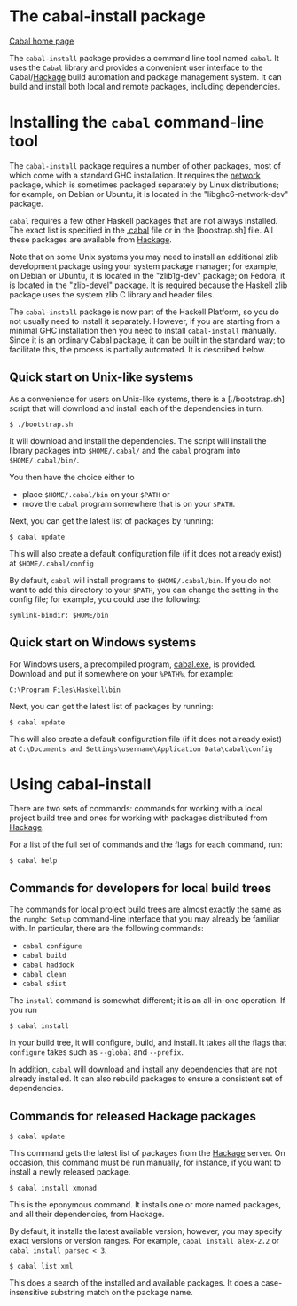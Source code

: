 The cabal-install package
=========================

[Cabal home page](http://www.haskell.org/cabal/)

The `cabal-install` package provides a command line tool named `cabal`.
It uses the `Cabal` library and provides a convenient user interface to
the Cabal/[Hackage] build automation and package management system. It
can build and install both local and remote packages, including
dependencies.


Installing the `cabal` command-line tool
========================================

The `cabal-install` package requires a number of other packages, most of
which come with a standard GHC installation. It requires the [network]
package, which is sometimes packaged separately by Linux distributions;
for example, on Debian or Ubuntu, it is located in the
"libghc6-network-dev" package.

`cabal` requires a few other Haskell packages that are not always
installed. The exact list is specified in the [.cabal] file or in the
[boostrap.sh] file. All these packages are available from [Hackage].

Note that on some Unix systems you may need to install an additional
zlib development package using your system package manager; for example,
on Debian or Ubuntu, it is located in the "zlib1g-dev" package; on
Fedora, it is located in the "zlib-devel" package. It is required
because the Haskell zlib package uses the system zlib C library and
header files.

The `cabal-install` package is now part of the Haskell Platform, so you
do not usually need to install it separately. However, if you are
starting from a minimal GHC installation then you need to install
`cabal-install` manually. Since it is an ordinary Cabal package, it can
be built in the standard way; to facilitate this, the process is
partially automated. It is described below.

[.cabal]: cabal-install.cabal
[network]: http://hackage.haskell.org/package/network

Quick start on Unix-like systems
--------------------------------

As a convenience for users on Unix-like systems, there is a
[./bootstrap.sh] script that will download and install each of the
dependencies in turn.

    $ ./bootstrap.sh

It will download and install the dependencies. The script will install
the library packages into `$HOME/.cabal/` and the `cabal` program into
`$HOME/.cabal/bin/`.

You then have the choice either to

  * place `$HOME/.cabal/bin` on your `$PATH` or
  * move the `cabal` program somewhere that is on your `$PATH`.

Next, you can get the latest list of packages by running:

    $ cabal update

This will also create a default configuration file (if it does not
already exist) at `$HOME/.cabal/config`

By default, `cabal` will install programs to `$HOME/.cabal/bin`. If you
do not want to add this directory to your `$PATH`, you can change
the setting in the config file; for example, you could use the
following:

    symlink-bindir: $HOME/bin


Quick start on Windows systems
------------------------------

For Windows users, a precompiled program, [cabal.exe], is provided.
Download and put it somewhere on your `%PATH%`, for example:

    C:\Program Files\Haskell\bin

Next, you can get the latest list of packages by running:

    $ cabal update

This will also create a default configuration file (if it does not
already exist) at
`C:\Documents and Settings\username\Application Data\cabal\config`

[cabal.exe]: http://haskell.org/cabal/release/cabal-install-latest/cabal.exe


Using cabal-install
===================

There are two sets of commands: commands for working with a local
project build tree and ones for working with packages distributed
from [Hackage].

For a list of the full set of commands and the flags for each command,
run:

    $ cabal help


Commands for developers for local build trees
---------------------------------------------

The commands for local project build trees are almost exactly the same
as the `runghc Setup` command-line interface that you may already be
familiar with. In particular, there are the following commands:

  * `cabal configure`
  * `cabal build`
  * `cabal haddock`
  * `cabal clean`
  * `cabal sdist`

The `install` command is somewhat different; it is an all-in-one
operation. If you run

    $ cabal install

in your build tree, it will configure, build, and install. It takes all
the flags that `configure` takes such as `--global` and `--prefix`.

In addition, `cabal` will download and install any dependencies that are
not already installed. It can also rebuild packages to ensure a
consistent set of dependencies.


Commands for released Hackage packages
--------------------------------------

    $ cabal update

This command gets the latest list of packages from the [Hackage] server.
On occasion, this command must be run manually, for instance, if you
want to install a newly released package.

    $ cabal install xmonad

This is the eponymous command. It installs one or more named packages,
and all their dependencies, from Hackage.

By default, it installs the latest available version; however, you may
specify exact versions or version ranges. For example,
`cabal install alex-2.2` or `cabal install parsec < 3`.

    $ cabal list xml

This does a search of the installed and available packages. It does a
case-insensitive substring match on the package name.


[Hackage]: http://hackage.haskell.org
